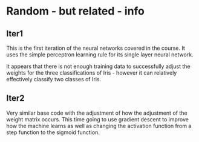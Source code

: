 Random - but related - info
===========================

## Iter1

This is the first iteration of the neural networks covered in the course. It uses the simple perceptron learning rule for its single
layer neural network.

It appears that there is not enough training data to successfully adjust the weights for the three classifications of Iris - however it can relatively effectively classify two classes of Iris.

## Iter2

Very similar base code with the adjustment of how the adjustment of the weight matrix occurs. This time going to use gradient descent 
to improve how the machine learns as well as changing the activation function from a step function to the sigmoid function.
